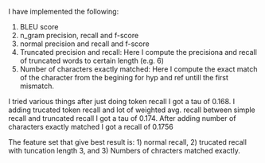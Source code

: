 I have implemented the following:
1. BLEU score 
2. n_gram precision, recall and f-score
3. normal precision and recall  and f-score
4. Truncated precision and recall: Here I compute the precisiona and recall of truncated words to certain length (e.g. 6)
5. Number of characters exactly matched: Here I compute the exact match of the character from the begining for hyp and ref untill the first mismatch.

I tried various things after just doing token recall I got a tau of 0.168. I adding trucated token recall and lot of weighted
avg. recall between simple recall and truncated recall I got a tau of 0.174. After adding number of characters exactly matched
I got a recall of 0.1756

The feature set that give best result is: 1) normal recall, 2) trucated recall with tuncation length 3, and 3) Numbers of chracters matched exactly.
